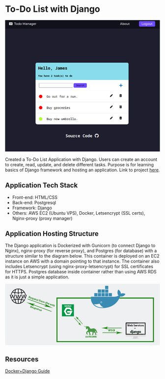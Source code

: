 # To-Do List with Django
![](./src/screenshot.png)

Created a To-Do List Application with Django. Users can create an account to create, read, update, and delete different tasks. Purpose is for learning basics of Django framework and hosting an application. Link to project [here](https://todo.jamesyy.info/).

## Application Tech Stack
- Front-end: HTML/CSS
- Back-end: Postgresql
- Framework: Django
- Others: AWS EC2 (Ubuntu VPS), Docker, Letsencrypt (SSL certs), Nginx-proxy (proxy manager)
## Application Hosting Structure

The Django application is Dockerized with Gunicorn (to connect Django to Nginx), nginx-proxy (for reverse proxy), and Postgres (for database) with a structure similar to the diagram below. This container is deployed on an EC2 instance on AWS with a domain pointing to that instance. The container also includes Letsencrypt (using nginx-proxy-letsencrypt) for SSL certificates for HTTPS. Postgres database inside container rather than using AWS RDS as it is just a simple application. 

![](./src/project-structure.jpg)

## Resources
[Docker+Django Guide](https://testdriven.io/blog/dockerizing-django-with-postgres-gunicorn-and-nginx/#static-files)